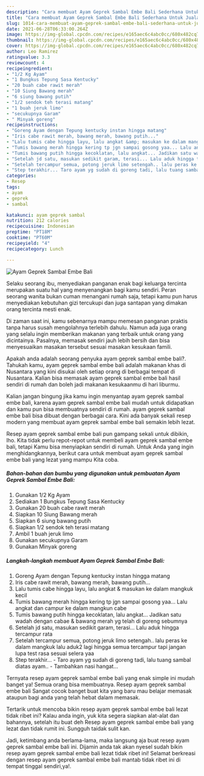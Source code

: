 ```yaml
---
description: "Cara membuat Ayam Geprek Sambal Embe Bali Sederhana Untuk Jualan"
title: "Cara membuat Ayam Geprek Sambal Embe Bali Sederhana Untuk Jualan"
slug: 1014-cara-membuat-ayam-geprek-sambal-embe-bali-sederhana-untuk-jualan
date: 2021-06-28T06:33:00.264Z
image: https://img-global.cpcdn.com/recipes/e165aec6c4abc0cc/680x482cq70/ayam-geprek-sambal-embe-bali-foto-resep-utama.jpg
thumbnail: https://img-global.cpcdn.com/recipes/e165aec6c4abc0cc/680x482cq70/ayam-geprek-sambal-embe-bali-foto-resep-utama.jpg
cover: https://img-global.cpcdn.com/recipes/e165aec6c4abc0cc/680x482cq70/ayam-geprek-sambal-embe-bali-foto-resep-utama.jpg
author: Leo Ramirez
ratingvalue: 3.3
reviewcount: 4
recipeingredient:
- "1/2 Kg Ayam"
- "1 Bungkus Tepung Sasa Kentucky"
- "20 buah cabe rawit merah"
- "10 Siung Bawang merah"
- "6 siung bawang putih"
- "1/2 sendok teh terasi matang"
- "1 buah jeruk limo"
- "secukupnya Garam"
- " Minyak goreng"
recipeinstructions:
- "Goreng Ayam dengan Tepung kentucky instan hingga matang"
- "Iris cabe rawit merah, bawang merah, bawang putih..."
- "Lalu tumis cabe hingga layu, lalu angkat &amp; masukan ke dalam mangkuk kecil"
- "Tumis bawang merah hingga kering tp jgn sampai gosong yaa... Lalu angkat dan campur ke dalam mangkun cabe"
- "Tumis bawang putih hingga kecoklatan, lalu angkat... Jadikan satu wadah dengan cabae &amp; bawang merah yg telah di goreng sebumnya"
- "Setelah jd satu, masukan sedikit garam, terasi... Lalu aduk hingga tercampur rata"
- "Setelah tercampur semua, potong jeruk limo setengah.. lalu peras ke dalam mangkuk lalu aduk2 lagi hingga semua tercampur tapi jangan lupa test rasa sesuai selera yaa"
- "Step terakhir... Taro ayam yg sudah di goreng tadi, lalu tuang sambal diatas ayam.. Tambahkan nasi hangat..."
categories:
- Resep
tags:
- ayam
- geprek
- sambal

katakunci: ayam geprek sambal 
nutrition: 212 calories
recipecuisine: Indonesian
preptime: "PT18M"
cooktime: "PT60M"
recipeyield: "4"
recipecategory: Lunch

---
```



![Ayam Geprek Sambal Embe Bali](https://img-global.cpcdn.com/recipes/e165aec6c4abc0cc/680x482cq70/ayam-geprek-sambal-embe-bali-foto-resep-utama.jpg)

Selaku seorang ibu, menyediakan panganan enak bagi keluarga tercinta merupakan suatu hal yang menyenangkan bagi kamu sendiri. Peran seorang  wanita bukan cuman menangani rumah saja, tetapi kamu pun harus menyediakan kebutuhan gizi tercukupi dan juga santapan yang dimakan orang tercinta mesti enak.

Di zaman  saat ini, kamu sebenarnya mampu memesan panganan praktis tanpa harus susah mengolahnya terlebih dahulu. Namun ada juga orang yang selalu ingin memberikan makanan yang terbaik untuk orang yang dicintainya. Pasalnya, memasak sendiri jauh lebih bersih dan bisa menyesuaikan masakan tersebut sesuai masakan kesukaan famili. 



Apakah anda adalah seorang penyuka ayam geprek sambal embe bali?. Tahukah kamu, ayam geprek sambal embe bali adalah makanan khas di Nusantara yang kini disukai oleh setiap orang di berbagai tempat di Nusantara. Kalian bisa memasak ayam geprek sambal embe bali hasil sendiri di rumah dan boleh jadi makanan kesukaanmu di hari liburmu.

Kalian jangan bingung jika kamu ingin menyantap ayam geprek sambal embe bali, karena ayam geprek sambal embe bali mudah untuk didapatkan dan kamu pun bisa membuatnya sendiri di rumah. ayam geprek sambal embe bali bisa dibuat dengan berbagai cara. Kini ada banyak sekali resep modern yang membuat ayam geprek sambal embe bali semakin lebih lezat.

Resep ayam geprek sambal embe bali pun gampang sekali untuk dibikin, lho. Kita tidak perlu repot-repot untuk membeli ayam geprek sambal embe bali, tetapi Kamu bisa menyiapkan sendiri di rumah. Untuk Anda yang ingin menghidangkannya, berikut cara untuk membuat ayam geprek sambal embe bali yang lezat yang mampu Kita coba.

<!--inarticleads1-->

##### Bahan-bahan dan bumbu yang digunakan untuk pembuatan Ayam Geprek Sambal Embe Bali:

1. Gunakan 1/2 Kg Ayam
1. Sediakan 1 Bungkus Tepung Sasa Kentucky
1. Gunakan 20 buah cabe rawit merah
1. Siapkan 10 Siung Bawang merah
1. Siapkan 6 siung bawang putih
1. Siapkan 1/2 sendok teh terasi matang
1. Ambil 1 buah jeruk limo
1. Gunakan secukupnya Garam
1. Gunakan  Minyak goreng




<!--inarticleads2-->

##### Langkah-langkah membuat Ayam Geprek Sambal Embe Bali:

1. Goreng Ayam dengan Tepung kentucky instan hingga matang
1. Iris cabe rawit merah, bawang merah, bawang putih...
1. Lalu tumis cabe hingga layu, lalu angkat &amp; masukan ke dalam mangkuk kecil
1. Tumis bawang merah hingga kering tp jgn sampai gosong yaa... Lalu angkat dan campur ke dalam mangkun cabe
1. Tumis bawang putih hingga kecoklatan, lalu angkat... Jadikan satu wadah dengan cabae &amp; bawang merah yg telah di goreng sebumnya
1. Setelah jd satu, masukan sedikit garam, terasi... Lalu aduk hingga tercampur rata
1. Setelah tercampur semua, potong jeruk limo setengah.. lalu peras ke dalam mangkuk lalu aduk2 lagi hingga semua tercampur tapi jangan lupa test rasa sesuai selera yaa
1. Step terakhir... - Taro ayam yg sudah di goreng tadi, lalu tuang sambal diatas ayam.. - Tambahkan nasi hangat...




Ternyata resep ayam geprek sambal embe bali yang enak simple ini mudah banget ya! Semua orang bisa membuatnya. Resep ayam geprek sambal embe bali Sangat cocok banget buat kita yang baru mau belajar memasak ataupun bagi anda yang telah hebat dalam memasak.

Tertarik untuk mencoba bikin resep ayam geprek sambal embe bali lezat tidak ribet ini? Kalau anda ingin, yuk kita segera siapkan alat-alat dan bahannya, setelah itu buat deh Resep ayam geprek sambal embe bali yang lezat dan tidak rumit ini. Sungguh taidak sulit kan. 

Jadi, ketimbang anda berlama-lama, maka langsung aja buat resep ayam geprek sambal embe bali ini. Dijamin anda tak akan nyesel sudah bikin resep ayam geprek sambal embe bali lezat tidak ribet ini! Selamat berkreasi dengan resep ayam geprek sambal embe bali mantab tidak ribet ini di tempat tinggal sendiri,ya!.

